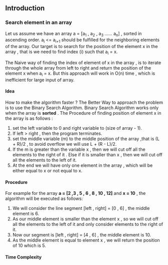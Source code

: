 ## Introduction

### Search element in an array

Let us assume we have an array a = [a<sub>1</sub> , a<sub>2</sub> , a<sub>3</sub> ...... a<sub>n</sub>] , sorted in ascending order. a<sub>i</sub> <= a<sub>i+1</sub> should be fulfilled for the neighboring elements of the array. Our target is to search for the position of the element x in the array , that is we need to find index (i) such that a<sub>i</sub> = x.
<br/>

The Naive way of finding the index of element of x in the array , is to iterate through the whole array from left to right and return the position of the  element x when a<sub>i</sub> = x. But this approach will work in O(n) time , which is inefficient for large input of array. 

#### Idea
How to make the algorithm faster ? The Better Way to approach the problem is to use the Binary Search Algorithm.  Binary Search Algorithm works only when the array is **sorted** . The Procedure of finding position of element x in the array is as follows :

1. set the left variable to 0 and right variable to (size of array - 1).
2. If left > right , then the program terminates.
3. set the middle variable (m)  to the middle position of the array ,that is (L + R)/2 , to avoid overflow we will use L + (R - L)/2.
4. If the m is greater than the variable x , then we will cut off all the elements to the right of it . Else if it is smaller than x , then we will cut off all the elements to the left of it.
5. At the end we will have only one element in the array , which will be either equal to x or not equal to x.

#### Procedure
For example for the array **a = [2 ,3 , 5 , 6 , 8 , 10 , 12]**  and **x = 10** , the algorithm will be executed as follows:
1. We will consider the line segment [left , right] = [0 , 6] , the middle element is 6.
2. As our middle element is smaller than the element x , so we will cut off all the elements to the left of it and only consider elements to the right of it.
3. Now our segment is [left , right] = [4 , 6] , the middle element is 10.
4. As the middle element is equal to element x , we will return the position of 10 which is 5.


#### Time Complexity

 












